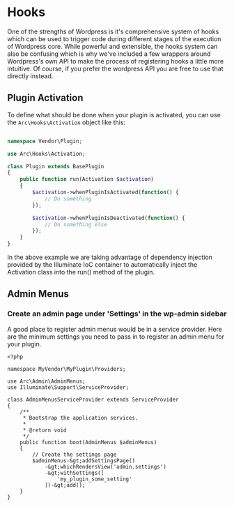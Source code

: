 # Hooks

One of the strengths of Wordpress is it's comprehensive system of hooks which can be used to trigger code
during different stages of the execution of Wordpress core. While powerful and extensible, the hooks
system can also be confusing which is why we've included a few wrappers around Wordpress's own API to make
the process of registering hooks a little more intuitive. Of course, if you prefer the wordpress API you
are free to use that directly instead.

## Plugin Activation

To define what should be done when your plugin is activated, you can use the `Arc\Hooks\Activation` object
like this:

```php

namespace Vendor\Plugin;

use Arc\Hooks\Activation;

class Plugin extends BasePlugin
{
    public function run(Activation $activation)
    {
        $activation->whenPluginIsActivated(function() {
            // Do something
        });

        $activation->whenPluginIsDeactivated(function() {
            // Do something else
        });
    }
}
```

In the above example we are taking advantage of dependency injection provided by the Illuminate IoC
container to automatically inject the Activation class into the run() method of the plugin.

## Admin Menus 

### Create an admin page under 'Settings' in the wp-admin sidebar

A good place to register admin menus would be in a service provider. Here are the minimum
settings you need to pass in to register an admin menu for your plugin.

    <?php

    namespace MyVendor\MyPlugin\Providers;

    use Arc\Admin\AdminMenus;
    use Illuminate\Support\ServiceProvider;

    class AdminMenusServiceProvider extends ServiceProvider
    {
        /**
         * Bootstrap the application services.
         *
         * @return void
         */
        public function boot(AdminMenus $adminMenus)
        {
            // Create the settings page
            $adminMenus-&gt;addSettingsPage()
                -&gt;whichRendersView('admin.settings')
                -&gt;withSettings([
                    'my_plugin_some_setting'
                ])-&gt;add();
        }
    }
